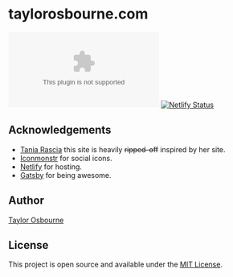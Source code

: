 # taylorosbourne.com

[![License: MIT](https://img.shields.io/github/license/taylorosbourne/taylorosbourne.com)](https://taylorosbourne.com)
[![Netlify Status](https://api.netlify.com/api/v1/badges/0b930c0f-a22b-47cb-b4a4-5155c09b42e2/deploy-status)](https://app.netlify.com/sites/taylorosbourneportfolio/deploys)

## Acknowledgements

- [Tania Rascia](https://taniarascia.com) this site is heavily ~~ripped-off~~ inspired by her site.
- [Iconmonstr](https://iconmonstr.com/) for social icons.
- [Netlify](https://www.netlify.com/) for hosting.
- [Gatsby](https://www.gatsbyjs.org/) for being awesome.

## Author

[Taylor Osbourne](https://www.taylorosbourne.com)

## License

This project is open source and available under the [MIT License](LICENSE).

